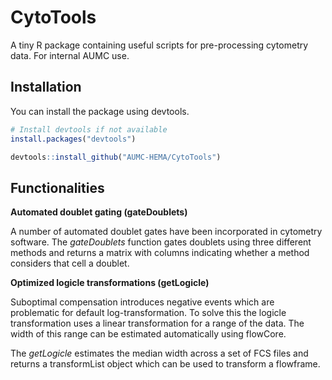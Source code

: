 # CytoTools
A tiny R package containing useful scripts for pre-processing cytometry data. For internal AUMC use. 



## Installation
You can install the package using devtools.

```r
# Install devtools if not available
install.packages("devtools")

devtools::install_github("AUMC-HEMA/CytoTools")
```



## Functionalities

**Automated doublet gating (gateDoublets)**

A number of automated doublet gates have been incorporated in cytometry software. The *gateDoublets* function gates doublets using three different methods and returns a matrix with columns indicating whether a method considers that cell a doublet. 



**Optimized logicle transformations (getLogicle)**

Suboptimal compensation introduces negative events which are problematic for default log-transformation. To solve this the logicle transformation uses a linear transformation for a range of the data. The width of this range can be estimated automatically using flowCore. 

The *getLogicle* estimates the median width across a set of FCS files and returns a transformList object which can be used to transform a flowframe. 
